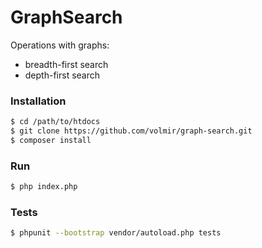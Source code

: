 GraphSearch
===============

Operations with graphs:
 - breadth-first search
 - depth-first search

### Installation

```sh
$ cd /path/to/htdocs
$ git clone https://github.com/volmir/graph-search.git
$ composer install
```

### Run

```sh
$ php index.php
```

### Tests

```sh
$ phpunit --bootstrap vendor/autoload.php tests
```
